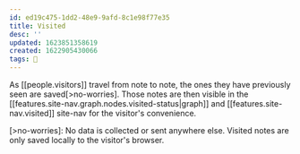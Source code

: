 ```yaml
---
id: ed19c475-1dd2-48e9-9afd-8c1e98f77e35
title: Visited
desc: ''
updated: 1623851358619
created: 1622905430066
tags: 🌿
---
```


As [[people.visitors]] travel from note to note, the ones they have previously seen are saved[>no-worries]. Those notes are then visible in the [[features.site-nav.graph.nodes.visited-status|graph]] and [[features.site-nav.visited]] site-nav for the visitor's convenience.

[>no-worries]: No data is collected or sent anywhere else. Visited notes are only saved locally to the visitor's browser.
